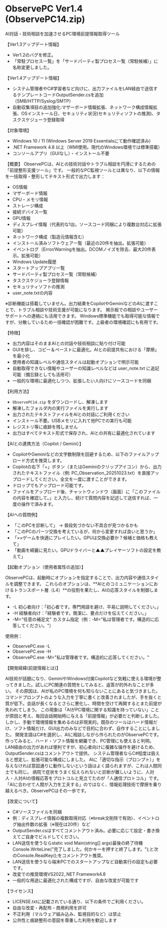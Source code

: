 # ObservePC Ver1.4 (ObservePC14.zip)
AI対話・技術相談を加速させるPC環境前提情報取得ツール

【Ver1.3アップデート情報】
- Ver1.2のバグを修正。
- 「常駐プロセス一覧」を「サードパーティ製プロセス一覧（常駐候補）」に名称変更しました。

【Ver1.4アップデート情報】
- システム管理者やC#学習者など向けに、出力ファイルをLAN経由で送信するテンプレートコードOutputSender.csを追加（SMB/HTTP/Syslog/SMTP）
- 自動収集項目の追加強化:マザーボード情報拡張、ネットワーク構成情報拡張、OSインストール日、セキュリティ状況(セキュリティソフトの推測)、タスクスケジューラ登録取得

【対象環境】
- Windows 10 / 11 (Windows Server 2019 Essentialsにて動作確認済み)
- .NET Framework 4.8 以上（WMI使用。現代のWindows環境では標準搭載）
- コンソールアプリ（GUIなし）・インストール不要

【概要】
ObservePCは、AIとの技術対話やトラブル相談を円滑にするための「前提整形支援ツール」です。
一般的なPC監視ツールとは異なり、以下の情報を一括取得・整形してテキスト形式で出力します：
- 	OS情報
- 	マザーボード情報
- 	CPU・メモリ情報
- 	ストレージ構成
- 	接続デバイス一覧
- 	GPU情報
- 	ディスプレイ情報（代表的な1台。ソースコード同梱により複数台対応に拡張可能）
- 	ネットワーク構成（製造元情報含む）
- 	インストール済みソフトウェア一覧（最近の20件を抽出。拡張可能）
- 	イベントログ（Error/Warningを抽出。DCOMノイズを除去、最大20件表示。拡張可能）
- 	Windows Update履歴
- 	スタートアップアプリ一覧
- 	サードパーティ製プロセス一覧（常駐候補）
- 	タスクスケジューラ登録情報
- 	セキュリティソフトの推測
- 	user_note.txtの内容

※診断機能は搭載していません。出力結果をCopilotやGeminiなどのAIに渡すことで、トラブル相談や技術支援が可能になります。
掲示板での相談やユーザーサポートへの連絡にも活用できます。
Windows標準機能でも取得可能な情報ですが、分散しているため一括確認が困難です。上級者の環境確認にも有用です。

【特徴】
- 	出力内容はそのままAIとの対話や技術相談に貼り付け可能
- 	GUIを排し、コピー＆ペーストに最適化。AIとの前提共有における「摩擦」を最小化
- 	使用者の知識レベルや通信スタイルは起動オプションで明示可能
- 	自動取得できない情報やユーザーの知識レベルなどは user_note.txt に追記可能（備忘録としても活用可）
- 	一般的な環境に最適化しつつ、拡張したい人向けにソースコードを同梱

【利用方法】
-   `ObservePC14.zip` をダウンロードし、解凍します
-   解凍したフォルダ内の実行ファイルを実行します
-   出力されたテキストファイルをAIとの対話にご利用ください
- 	インストール不要。USBメモリに入れて他PCでの実行も可能
- 	レジストリ等に痕跡を残しません
- 	出力はすべてテキスト形式で保存され、AIとの共有に最適化されています

【AIとの連携方法（Copilot / Gemini）】
- 	CopilotやGeminiなどの文字数制限を回避するため、以下のファイルアップロード方式を推奨します。
-   Copilotの右下「+」ボタン（またはGeminiのクリップアイコン）から、出力されたテキストファイル（例: PC_Observation_20251023.txt）を直接アップロードしてください。全文を一度に渡すことができます。
-   ドロップでもアップロード可能です。
-   ファイルをアップロード後、チャットウィンドウ（画面）に「このファイルの内容を確認して。」と入力し、続けて質問内容を記述して送信すれば、一度の操作で済みます。

【AIへの質問例】
-  「このPCを診断して」 → 普段気づかない不具合が見つかるかも
-  「このPCのパーツ交換を考えているが、何から変更すれば良いと思うか」
-  「××ゲームを快適にプレイしたい。GPUは交換必要か？候補と価格も教えて」
-  「動画を綺麗に見たい。GPUドライバーと▲▲プレイヤーソフトの設定を教えて」

【起動オプション（使用者属性の追加）】

ObservePCは、起動時にオプションを指定することで、出力内容や通信スタイルを調整できます。
これらのオプションは、**AIとのコミュニケーションにおけるトランスポート層（L4）**の役割を果たし、AIの応答スタイルを制御します。

 - -L    初心者向け：「初心者です。専門用語を避け、平易に説明してください。」
 - -H    経験者向け：「経験者です。簡潔に、要点だけを伝えてください。」
 - -M="任意の補足文"   カスタム指定（例：-M="私は管理者です。構造的に応答してください。"）

使用例：
- ObservePC.exe -L
- ObservePC.exe -H
- ObservePC.exe -M="私は管理者です。構造的に応答してください。"
  
【開発経緯(前提情報とは)】

AI技術が話題になり、GeminiやWindows付属Copilotなど気軽に使える環境が整ってきました。試しにPC関連の質問をしてみると、返答が的外れなことが多い。
その原因は、AIが私のPC環境を何も知らないことにあると気づきました。コマンドプロンプトのような入力を丁寧に書くと改善されましたが、手を抜くと質が低下。会話が長くなるとさらに悪化し、時間を空けて再開するとまた前提が失われてしまう。
この現象は「AIがPC環境に関する知識を持っていない」ことが原因と考え、毎回会話開始時に与える「前提情報」が必要だと判断しました。
しかし、手動で環境情報を集めるのは非現実的。既存のツールはハード情報だけ、ソフト情報だけ、GUI出力のみなどで目的に合わず、自作することにしました。
開発言語はC#を選択し、AIに相談しながら作られたのがObservePCです。作ってみると、ハード・ソフト情報を網羅でき、PC管理にも使えると判明。
LAN経由の出力があれば便利ですが、初心者向けに複雑な操作を避けるため、OutputSender.csはコメントアウトで提供。
システム管理者ならC#程度は扱えると想定し、拡張可能な構成にしました。
AIに「適切な指示（プロンプト）」を与えなければ意図通りに動作しないという話はよく語られますが、これは人間同士でも同じ。
病院で症状をうまく伝えられないと診断が難しいように、人対人・人対AIの情報応答をプロトコルと見立てたのが「人通信プロトコル」です。
「AIに合わせて人間が入力を工夫する」のではなく、情報処理技術で摩擦を乗り越えるべき。ObservePCはその一歩です。

【改変について】
- 	C#ソースファイルを同梱
- 	例：ディスプレイ情報の複数取得対応（※break文削除で有効）、イベントログ抽出件数の拡張（※現在は20件）など
- 	OutputSender.csはすべてコメントアウト済み。必要に応じて設定・書き換えてご自身でビルドしてください。
- 	LAN送信を使うならstatic void Main(string[] args)最後の終了待機Console.WriteLine("完了しました。何かキーを押すと終了します。");と次のConsole.ReadKey();をコメントアウト推奨。
- 	LAN送信を使うなら端末PCでのスタートアップなど自動実行の設定も必要です。
- 	改変での推奨環境VS2022,.NET Framework4.8
- 	一般的な用途に最適化された構成ですが、自由な改変が可能です

【ライセンス】
- 	LICENSE.txtに記載されている通り、以下の条件でご利用ください。
- 	自由な改変・再配布・商用利用を許可
- 	不正利用（マルウェア組み込み、監視目的など）は禁止
- 	公共性と痕跡整形の意図を尊重した利用を歓迎します
